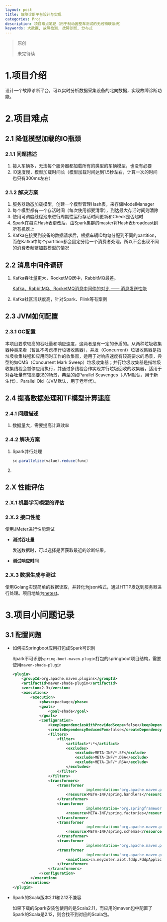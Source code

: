 ```yaml
---
layout: post
title: 故障诊断平台设计与实现
categories: Proj
description: 项目难点笔记（用于制动器整车测试的无线物联系统）
keywords: 大数据, 故障检测, 故障诊断, 分布式
---
```


> 原创
>
> 未完待续

# 1.项目介绍

设计一个故障诊断平台，可以实时分析数据采集设备的北向数据，实现故障诊断功能。

# 2.项目难点

## 2.1 降低模型加载的IO瓶颈

### 2.1.1 问题描述

1. 接入车辆多，无法每个服务器都加载所有的类型的车辆模型，也没有必要
2. IO速度慢，模型加载时间长（模型加载时间达到1.5秒左右，计算一次的时间也只有300ms左右）

### 2.1.2 解决方案

1. 服务器动态加载模型，创建一个模型管理Hash表，来存储ModelManager
2. 每个模型都有一个存活时间（每次使用都要清零），到达最大存活时间则清除
3. 使用可调度线程池来进行周期性运行存活时间更新和Check是否超时
4. Spark在每次Hash表更改后，由Spark集群的master将Hash表broadcast到所有机器上
5. Kafka在接受到设备的数据请求后，根据车辆ID均匀分配到不同的partition，而在Kafka中每个partition都会固定分给一个消费者处理，所以不会出现不同的消费者频繁加载模型的情况

## 2.2 消息中间件调研

1. Kafka吞吐量更大，RocketMQ居中，RabbitMQ最差。

   [Kafka、RabbitMQ、RocketMQ消息中间件的对比 —— 消息发送性能](http://jm.taobao.org/2016/04/01/kafka-vs-rabbitmq-vs-rocketmq-message-send-performance/?utm_source=tuicool&utm_medium=referral)

2. Kafka社区活跃度高，针对Spark、Flink等有案例

## 2.3 JVM如何配置

### 2.3.1 GC配置

本项目要求较高的吞吐量和响应速度，这两者是有一定的矛盾的。从两种垃圾收集器种类来看（暂且不考虑串行垃圾收集器），并发（Concurrent）垃圾收集器是指垃圾收集线程和应用同时工作的收集器，适用于对响应速度有较高要求的场景，典型的如CMS（Concurrent Mark Sweep）垃圾收集器；并行垃圾收集器是指垃圾收集线程会暂停应用执行，并通过多线程合作实现并行垃圾回收的收集器，适用于对吞吐量有较高要求的场景，典型的如Parallel Scavenges（JVM默认，用于新生代）、Parallel Old（JVM默认，用于老年代）。

## 2.4 提高数据处理和TF模型计算速度

### 2.4.1 问题描述

1. 数据量大，需要提高计算效率

### 2.4.2 解决方案

1. Spark并行处理

   ```scala
   sc.parallelize(value).reduce(func)
   ```

2. 

## 2.X 性能评估

### 2.X.1 机器学习模型的评估



### 2.X.2 接口性能

使用JMeter进行性能测试

* **测试吞吐量**

  发送数据时，可以选择是否获取最近的诊断结果。

* **测试响应时间**

### 2.X.3 数据生成与测试

使用Golang实现简单的数据读取，并转化为json格式，通过HTTP发送到服务器进行处理。项目地址为[netest](https://github.com/Neyzoter/cooker/tree/master/netest)。

# 3.项目小问题记录

## 3.1 配置问题

* 如何把Springboot应用打包成Spark可识别

  Spark不可识别`spring-boot-maven-plugin`打包的springboot项目结构，需要使用`maven-shade-plugin`

  ```xml
  <plugin>
      <groupId>org.apache.maven.plugins</groupId>
      <artifactId>maven-shade-plugin</artifactId>
      <version>2.3</version>
      <executions>
          <execution>
              <phase>package</phase>
              <goals>
                  <goal>shade</goal>
              </goals>
              <configuration>
                  <keepDependenciesWithProvidedScope>false</keepDependenciesWithProvidedScope>
                  <createDependencyReducedPom>false</createDependencyReducedPom>
                  <filters>
                      <filter>
                          <artifact>*:*</artifact>
                          <excludes>
                              <exclude>META-INF/*.SF</exclude>
                              <exclude>META-INF/*.DSA</exclude>
                              <exclude>META-INF/*.RSA</exclude>
                          </excludes>
                      </filter>
                  </filters>
                  <transformers>
                      <transformer
                                   implementation="org.apache.maven.plugins.shade.resource.AppendingTransformer">
                          <resource>META-INF/spring.handlers</resource>
                      </transformer>
                      <transformer
                                   implementation="org.springframework.boot.maven.PropertiesMergingResourceTransformer">
                          <resource>META-INF/spring.factories</resource>
                      </transformer>
                      <transformer
                                   implementation="org.apache.maven.plugins.shade.resource.AppendingTransformer">
                          <resource>META-INF/spring.schemas</resource>
                      </transformer>
                      <transformer
                                   implementation="org.apache.maven.plugins.shade.resource.ServicesResourceTransformer"/>
                      <transformer
                                   implementation="org.apache.maven.plugins.shade.resource.ManifestResourceTransformer">
                          <mainClass>cn.neyzoter.aiot.fddp.FddpApplication</mainClass>
                      </transformer>
                  </transformers>
              </configuration>
          </execution>
      </executions>
  </plugin>
  ```

* Spark的Scala版本2.11和2.12不兼容

  如果下载的Spark安装包使用的是Scala2.11，而应用的maven包中配置了Spark的Scala是2.12，则会找不到对应的Scala包。

